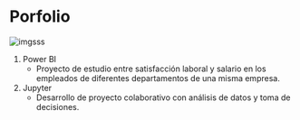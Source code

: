 # Porfolio
![imgsss](https://user-images.githubusercontent.com/87075309/189483649-fd5b02c5-c23f-4d50-b642-959e92c1798a.jpg)

1. Power BI
   - Proyecto de estudio entre satisfacción laboral y salario en los empleados de diferentes departamentos de una misma empresa.
2. Jupyter
   - Desarrollo de proyecto colaborativo con análisis de datos y toma de decisiones.
